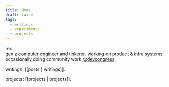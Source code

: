 ```yaml
---
title: Home
draft: false
tags:
  - writings
  - experiments
  - projects
---
```

 
rex.        
gen z computer engineer and tinkerer. working on product & infra systems.     
occasionally doing community work [@devcongress](https://twitter.com/devcongress).          


writings:   [[posts | writings]].    

projects:   [[projects | projects]].    

